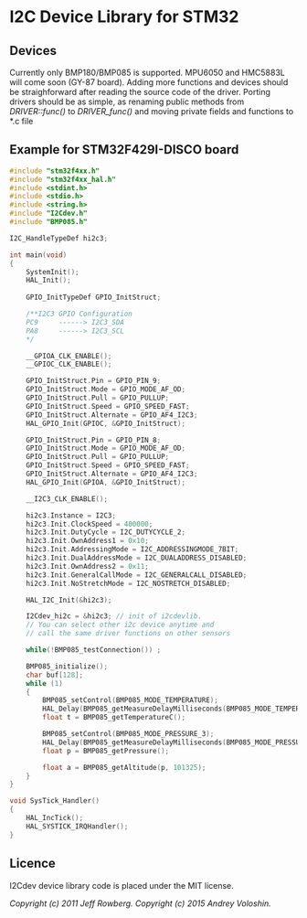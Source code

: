 # I2C Device Library for STM32

## Devices
Currently only BMP180/BMP085 is supported. MPU6050 and HMC5883L will come soon (GY-87 board).
Adding more functions and devices should be straighforward after reading the source code of the driver.
Porting drivers should be as simple, as renaming public methods from *DRIVER::func()* to *DRIVER_func()* and moving private fields and functions to *.c file

## Example for STM32F429I-DISCO board
```C
#include "stm32f4xx.h"
#include "stm32f4xx_hal.h"
#include <stdint.h>
#include <stdio.h>
#include <string.h>
#include "I2Cdev.h"
#include "BMP085.h"

I2C_HandleTypeDef hi2c3;

int main(void)
{
    SystemInit();
    HAL_Init();
    
    GPIO_InitTypeDef GPIO_InitStruct;

    /**I2C3 GPIO Configuration
    PC9     ------> I2C3_SDA
    PA8     ------> I2C3_SCL
    */

    __GPIOA_CLK_ENABLE();
    __GPIOC_CLK_ENABLE();

    GPIO_InitStruct.Pin = GPIO_PIN_9;
    GPIO_InitStruct.Mode = GPIO_MODE_AF_OD;
    GPIO_InitStruct.Pull = GPIO_PULLUP;
    GPIO_InitStruct.Speed = GPIO_SPEED_FAST;
    GPIO_InitStruct.Alternate = GPIO_AF4_I2C3;
    HAL_GPIO_Init(GPIOC, &GPIO_InitStruct);

    GPIO_InitStruct.Pin = GPIO_PIN_8;
    GPIO_InitStruct.Mode = GPIO_MODE_AF_OD;
    GPIO_InitStruct.Pull = GPIO_PULLUP;
    GPIO_InitStruct.Speed = GPIO_SPEED_FAST;
    GPIO_InitStruct.Alternate = GPIO_AF4_I2C3;
    HAL_GPIO_Init(GPIOA, &GPIO_InitStruct);

    __I2C3_CLK_ENABLE();

    hi2c3.Instance = I2C3;
    hi2c3.Init.ClockSpeed = 400000;
    hi2c3.Init.DutyCycle = I2C_DUTYCYCLE_2;
    hi2c3.Init.OwnAddress1 = 0x10;
    hi2c3.Init.AddressingMode = I2C_ADDRESSINGMODE_7BIT;
    hi2c3.Init.DualAddressMode = I2C_DUALADDRESS_DISABLED;
    hi2c3.Init.OwnAddress2 = 0x11;
    hi2c3.Init.GeneralCallMode = I2C_GENERALCALL_DISABLED;
    hi2c3.Init.NoStretchMode = I2C_NOSTRETCH_DISABLED;

    HAL_I2C_Init(&hi2c3);

    I2Cdev_hi2c = &hi2c3; // init of i2cdevlib.  
    // You can select other i2c device anytime and 
    // call the same driver functions on other sensors

    while(!BMP085_testConnection()) ;

    BMP085_initialize();
    char buf[128];
    while (1)
    {
        BMP085_setControl(BMP085_MODE_TEMPERATURE);
        HAL_Delay(BMP085_getMeasureDelayMilliseconds(BMP085_MODE_TEMPERATURE));
        float t = BMP085_getTemperatureC();

        BMP085_setControl(BMP085_MODE_PRESSURE_3);
        HAL_Delay(BMP085_getMeasureDelayMilliseconds(BMP085_MODE_PRESSURE_3));
        float p = BMP085_getPressure();

        float a = BMP085_getAltitude(p, 101325);
    }
}

void SysTick_Handler()
{
    HAL_IncTick();
    HAL_SYSTICK_IRQHandler();
}
```

## Licence
I2Cdev device library code is placed under the MIT license.

_Copyright (c) 2011 Jeff Rowberg. Copyright (c) 2015 Andrey Voloshin._
